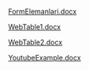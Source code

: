 [FormElemanlari.docx](https://github.com/user-attachments/files/17447273/FormElemanlari.docx)

[WebTable1.docx](https://github.com/user-attachments/files/17447274/WebTable1.docx)

[WebTable2.docx](https://github.com/user-attachments/files/17447276/WebTable2.docx)

[YoutubeExample.docx](https://github.com/user-attachments/files/17447278/YoutubeExample.docx)
